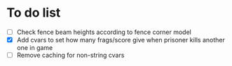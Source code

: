 To do list
==========

- [ ] Check fence beam heights according to fence corner model
- [x] Add cvars to set how many frags/score give when prisoner kills another one in game
- [ ] Remove caching for non-string cvars
